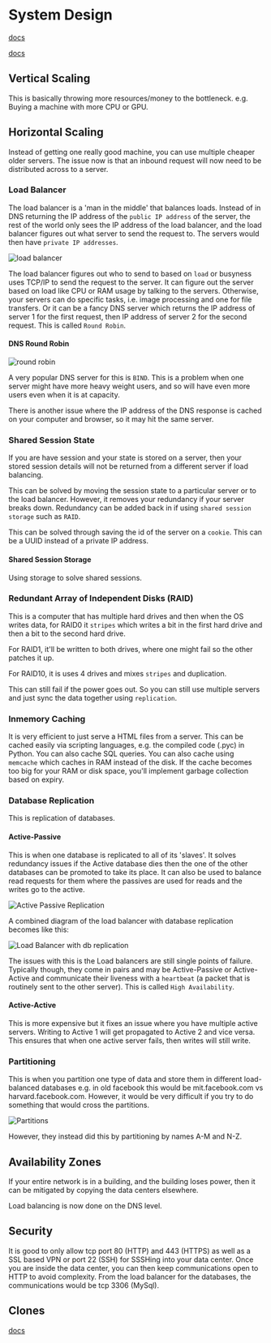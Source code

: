 # System Design

[docs](https://github.com/donnemartin/system-design-primer?tab=readme-ov-file#system-design-topics-start-here)

[docs](https://www.youtube.com/watch?v=-W9F__D3oY4)

## Vertical Scaling

This is basically throwing more resources/money to the bottleneck. e.g. Buying a machine with more CPU or GPU.

## Horizontal Scaling

Instead of getting one really good machine, you can use multiple cheaper older servers. The issue now is that an inbound request will now need to be distributed across to a server.

### Load Balancer

The load balancer is a 'man in the middle' that balances loads. Instead of in DNS returning the IP address of the `public IP address` of the server, the rest of the world only sees the IP address of the load balancer, and the load balancer figures out what server to send the request to. The servers would then have `private IP addresses`.

![load balancer](./load%20balancer.png)

The load balancer figures out who to send to based on `load` or busyness uses TCP/IP to send the request to the server. It can figure out the server based on load like CPU or RAM usage by talking to the servers. Otherwise, your servers can do specific tasks, i.e. image processing and one for file transfers. Or it can be a fancy DNS server which returns the IP address of server 1 for the first request, then IP address of server 2 for the second request. This is called `Round Robin`.

#### DNS Round Robin

![round robin](./Round%20robin.png)

A very popular DNS server for this is `BIND`. This is a problem when one server might have more heavy weight users, and so will have even more users even when it is at capacity.

There is another issue where the IP address of the DNS response is cached on your computer and browser, so it may hit the same server.

### Shared Session State

If you are have session and your state is stored on a server, then your stored session details will not be returned from a different server if load balancing.

This can be solved by moving the session state to a particular server or to the load balancer. However, it removes your redundancy if your server breaks down. Redundancy can be added back in if using `shared session storage` such as `RAID`.

This can be solved through saving the id of the server on a `cookie`. This can be a UUID instead of a private IP address.

#### Shared Session Storage

Using storage to solve shared sessions.

### Redundant Array of Independent Disks (RAID)

This is a computer that has multiple hard drives and then when the OS writes data, for RAID0 it `stripes` which writes a bit in the first hard drive and then a bit to the second hard drive.

For RAID1, it'll be written to both drives, where one might fail so the other patches it up.

For RAID10, it is uses 4 drives and mixes `stripes` and duplication.

This can still fail if the power goes out. So you can still use multiple servers and just sync the data together using `replication`.

### Inmemory Caching

It is very efficient to just serve a HTML files from a server. This can be cached easily via scripting languages, e.g. the compiled code (.pyc) in Python. You can also cache SQL queries. You can also cache using `memcache` which caches in RAM instead of the disk. If the cache becomes too big for your RAM or disk space, you'll implement garbage collection based on expiry.

### Database Replication

This is replication of databases.

#### Active-Passive

This is when one database is replicated to all of its 'slaves'. It solves redundancy issues if the Active database dies then the one of the other databases can be promoted to take its place. It can also be used to balance read requests for them where the passives are used for reads and the writes go to the active.

![Active Passive Replication](./Database%20Replication%20-%20Master%20Slave.png)

A combined diagram of the load balancer with database replication becomes like this:

![Load Balancer with db replication](./Load%20balancer%20and%20db%20replication.png)

The issues with this is the Load balancers are still single points of failure. Typically though, they come in pairs and may be Active-Passive or Active-Active and communicate their liveness with a `heartbeat` (a packet that is routinely sent to the other server). This is called `High Availability`.

#### Active-Active

This is more expensive but it fixes an issue where you have multiple active servers. Writing to Active 1 will get propagated to Active 2 and vice versa. This ensures that when one active server fails, then writes will still write.

### Partitioning

This is when you partition one type of data and store them in different load-balanced databases e.g. in old facebook this would be mit.facebook.com vs harvard.facebook.com. However, it would be very difficult if you try to do something that would cross the partitions.

![Partitions](./Partitions.png)

However, they instead did this by partitioning by names A-M and N-Z.

## Availability Zones

If your entire network is in a building, and the building loses power, then it can be mitigated by copying the data centers elsewhere.

Load balancing is now done on the DNS level.

## Security

It is good to only allow tcp port 80 (HTTP) and 443 (HTTPS) as well as a SSL based VPN or port 22 (SSH) for SSSHing into your data center. Once you are inside the data center, you can then keep communications open to HTTP to avoid complexity. From the load balancer for the databases, the communications would be tcp 3306 (MySql).

## Clones

[docs](https://web.archive.org/web/20220530193911/https://www.lecloud.net/post/7295452622/scalability-for-dummies-part-1-clones)
